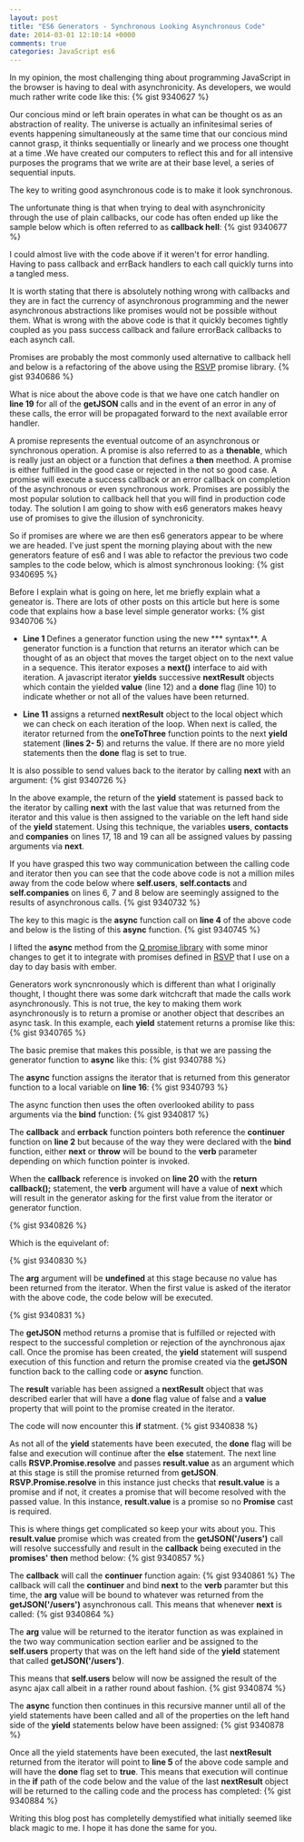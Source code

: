 ```yaml
---
layout: post
title: "ES6 Generators - Synchronous Looking Asynchronous Code"
date: 2014-03-01 12:10:14 +0000
comments: true
categories: JavaScript es6
---
```

In my opinion, the most challenging thing about programming JavaScript in the browser is having to deal with asynchronicity.  As developers, we would much rather write code like this:
{% gist 9340627 %}

Our concious mind or left brain operates in what can be thought os as an abstraction of reality.  The universe is actually an infinitesimal series of events happening simultaneously at the same time that our concious mind cannot grasp, it thinks sequentially or linearly and we process one thought at a time  .We have created our computers to reflect this and for all intensive purposes the programs that we write are at their base level, a series of sequential inputs.  

The key to writing good asynchronous code is to make it look synchronous.

The unfortunate thing is that when trying to deal with asynchronicity through the use of plain callbacks, our code has often ended up like the sample below which is often referred to as **callback hell**:
{% gist 9340677 %}

I could almost live with the code above if it weren't for error handling.  Having to pass callback and errBack handlers to each call quickly turns into a tangled mess.

It is worth stating that there is absolutely nothing wrong with callbacks and they are in fact the currency of asynchronous programming and the newer asynchronous abstractions like promises would not be possible without them.  What is wrong with the above code is that it quickly becomes tightly coupled as you pass success callback and failure errorBack callbacks to each asynch call.  

Promises are probably the most commonly used alternative to callback hell and below is a refactoring of the above using the <a href="https://github.com/tildeio/rsvp.js/" target="_blank">RSVP</a> promise library.
{% gist 9340686 %}

What is nice about the above code is that we have one catch handler on **line 19** for all of the **getJSON** calls and in the event of an error in any of these calls, the error will be propagated forward to the next available error handler.

A promise represents the eventual outcome of an asynchronous or synchronous operation.  A promise is also referred to as a **thenable**, which is really just an object or a function that defines a **then** meethod.  A promise is either fulfilled in the good case or rejected in the not so good case.  A promise will execute a success callback or an error callback on completion of the asynchronous or even synchronous work.  Promises are possibly the most popular solution to callback hell that you will find in production code today.  The solution I am going to show with es6 generators makes heavy use of promises to give the illusion of synchronicity.

So if promises are where we are then es6 generators appear to be where we are headed.  I've just spent the morning playing about with the new generators feature of es6 and I was able to refactor the previous two code samples to the code below, which is almost synchronous looking:
{% gist 9340695 %}

Before I explain what is going on here, let me briefly explain what a geneator is.  There are lots of other posts on this article but here is some code that explains how a base level simple generator works:
{% gist 9340706 %}

- **Line 1** Defines a generator function using the new *** syntax**.  A generator function is a function that returns an iterator which can be thought of as an object that moves the target object on to the next value in a sequence.  This iterator exposes a **next()** interface to aid with iteration.  A javascript iterator **yields** successive **nextResult** objects which contain the yielded **value** (line 12) and a **done** flag (line 10) to indicate whether or not all of the values have been returned.

- **Line 11** assigns a returned **nextResult** object to the local object which we can check on each iteration of the loop.  When next is called, the iterator returned from the **oneToThree** function points to the next **yield** statement (**lines 2- 5**) and returns the value.  If there are no more yield statements then the **done** flag is set to true.

It is also possible to send values back to the iterator by calling **next** with an argument:
{% gist 9340726 %}

In the above example, the return of the **yield** statement is passed back to the iterator by calling **next** with the last value that was returned from the iterator and this value is then assigned to the variable on the left hand side of the **yield** statement.  Using this technique, the variables **users**, **contacts** and **companies** on lines 17, 18 and 19 can all be assigned values by passing arguments via **next**.

If you have grasped this two way communication between the calling code and iterator then you can see that the code above code is not a million miles away from the code below where **self.users**, **self.contacts** and **self.companies** on lines 6, 7 and 8 below are seemingly assigned to the results of asynchronous calls. 
{% gist 9340732 %}

The key to this magic is the **async** function call on **line 4** of the above code and below is the listing of this **async** function.
{% gist 9340745 %}

I lifted the **async** method from the <a href="https://github.com/kriskowal/q/blob/v1/q.js#L1167" target="_blank">Q promise library</a> with some minor changes to get it to integrate with promises defined in <a href="https://github.com/tildeio/rsvp.js/" target="_blank">RSVP</a> that I use on a day to day basis with ember.

Generators work syncnronously which is different than what I originally thought, I thought there was some dark witchcraft that made the calls work asynchronously.  This is not true, the key to making them work asynchronously is to return a promise or another object that describes an async task.  In this example, each **yield** statement returns a promise like this:
{% gist 9340765 %}

The basic premise that makes this possible, is that we are passing the generator function to **async** like this:
{% gist 9340788 %}

The **async** function assigns the iterator that is returned from this generator function to a local variable on **line 16**:
{% gist 9340793 %}

The async function then uses the often overlooked ability to pass arguments via the **bind** function:
{% gist 9340817 %}

The **callback** and **errback** function pointers both reference the **continuer** function on **line 2** but because of the way they were declared with the **bind** function, either **next** or **throw** will be bound to the **verb** parameter depending on which function pointer is invoked.   

When the **callback** reference is invoked on **line 20** with the **return callback();** statement, the **verb** argument will have a value of **next** which will result in the generator asking for the first value from the iterator or generator function.

{% gist 9340826 %}

Which is the equivelant of:

{% gist 9340830 %}

The **arg** argument will be **undefined** at this stage because no value has been returned from the iterator. When the first value is asked of the iterator with the above code, the code below will be executed.

{% gist 9340831 %}

The **getJSON** method returns a promise that is fulfilled or rejected with respect to the successful completion or rejection of the aynchronous ajax call.  Once the promise has been created, the **yield** statement will suspend execution of this function and return the promise created via the **getJSON** function back to the calling code or **async** function.

The **result** variable has been assigned a **nextResult** object that was described earler that will have a **done** flag value of false and a **value** property that will point to the promise created in the iterator.

The code will now encounter this **if** statment. 
{% gist 9340838 %}

As not all of the **yield** statements have been executed, the **done** flag will be false and execution will continue after the **else** statement. The next line calls **RSVP.Promise.resolve** and passes **result.value** as an argument which at this stage is still the promise returned from **getJSON**.  **RSVP.Promise.resolve** in this instance just checks that **result.value** is a promise and if not, it creates a promise that will become resolved with the passed value.  In this instance, **result.value** is a promise so no **Promise** cast is required.  

This is where things get complicated so keep your wits about you.  This **result.value** promise which was created from the **getJSON('/users')** call will resolve successfully and result in the **callback** being executed in the **promises'** **then** method below:
{% gist 9340857 %}


The **callback** will call the **continuer** function again:
{% gist 9340861 %}
The callback will call the **continuer** and bind **next** to the **verb** paramter but this time, the **arg** value will be bound to whatever was returned from the **getJSON('/users')** asynchronous call.  This means that whenever **next** is called:
{% gist 9340864 %}

The **arg** value will be returned to the iterator function as was explained in the two way communication section earlier and be assigned to the **self.users** property that was on the left hand side of the **yield** statement that called **getJSON('/users')**.

This means that **self.users** below will now be assigned the result of the async ajax call albeit in a rather round about fashion.
{% gist 9340874 %}

The **async** function then continues in this recursive manner until all of the yield statements have been called and all of the properties on the left hand side of the **yield** statements below have been assigned:
{% gist 9340878 %}

Once all the yield statements have been executed, the last **nextResult** returned from the iterator will point to **line 5** of the above code sample and will have the **done** flag set to **true**. This means that execution will continue in the **if** path of the code below and the value of the last **nextResult** object will be returned to the calling code and the process has completed:
{% gist 9340884 %}

Writing this blog post has completelly demystified what initially seemed like black magic to me.  I hope it has done the same for you.
